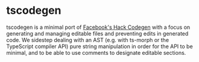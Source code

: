 # tscodegen

tscodegen is a minimal port of [Facebook's Hack Codegen](https://hhvm.github.io/hack-codegen)
with a focus on generating and managing editable files and preventing edits
in generated code. We sidestep dealing with an AST (e.g. with ts-morph or the
TypeScript compiler API) pure string manipulation in order for the API to be
minimal, and to be able to use comments to designate editable sections.
